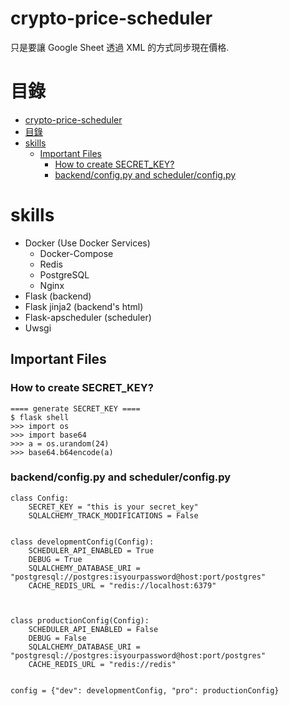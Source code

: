 # crypto-price-scheduler

只是要讓 Google Sheet 透過 XML 的方式同步現在價格.

# 目錄
- [crypto-price-scheduler](#crypto-price-scheduler)
- [目錄](#目錄)
- [skills](#skills)
  - [Important Files](#important-files)
    - [How to create SECRET_KEY?](#how-to-create-secret_key)
    - [backend/config.py and scheduler/config.py](#backendconfigpy-and-schedulerconfigpy)

# skills

- Docker (Use Docker Services)
  - Docker-Compose
  - Redis
  - PostgreSQL
  - Nginx
- Flask (backend)
- Flask jinja2 (backend's html)
- Flask-apscheduler (scheduler)
- Uwsgi

## Important Files

### How to create SECRET_KEY?

```
==== generate SECRET_KEY ====
$ flask shell
>>> import os
>>> import base64
>>> a = os.urandom(24)
>>> base64.b64encode(a)
```


### backend/config.py and scheduler/config.py

```
class Config:
    SECRET_KEY = "this is your secret_key"
    SQLALCHEMY_TRACK_MODIFICATIONS = False


class developmentConfig(Config):
    SCHEDULER_API_ENABLED = True
    DEBUG = True
    SQLALCHEMY_DATABASE_URI = "postgresql://postgres:isyourpassword@host:port/postgres"
    CACHE_REDIS_URL = "redis://localhost:6379"



class productionConfig(Config):
    SCHEDULER_API_ENABLED = False
    DEBUG = False
    SQLALCHEMY_DATABASE_URI = "postgresql://postgres:isyourpassword@host:port/postgres"
    CACHE_REDIS_URL = "redis://redis"


config = {"dev": developmentConfig, "pro": productionConfig}
```
